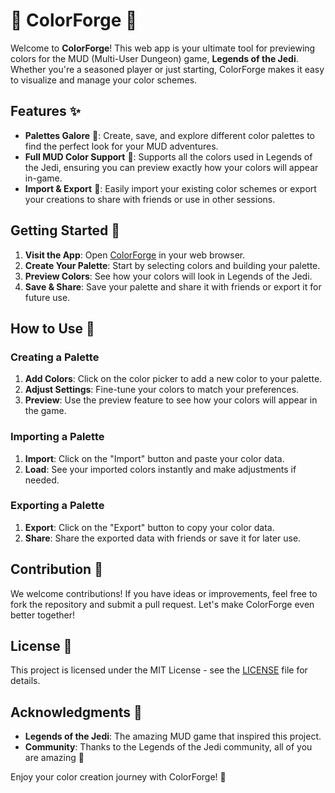# 🌈 ColorForge 🎨

Welcome to **ColorForge**! This web app is your ultimate tool for previewing colors for the MUD (Multi-User Dungeon) game, **Legends of the Jedi**. Whether you're a seasoned player or just starting, ColorForge makes it easy to visualize and manage your color schemes.

## Features ✨

- **Palettes Galore** 🎨: Create, save, and explore different color palettes to find the perfect look for your MUD adventures.
- **Full MUD Color Support** 🌌: Supports all the colors used in Legends of the Jedi, ensuring you can preview exactly how your colors will appear in-game.
- **Import & Export** 🔄: Easily import your existing color schemes or export your creations to share with friends or use in other sessions.

## Getting Started 🚀

1. **Visit the App**: Open [ColorForge](https://colorforge.netlify.app/) in your web browser.
2. **Create Your Palette**: Start by selecting colors and building your palette.
3. **Preview Colors**: See how your colors will look in Legends of the Jedi.
4. **Save & Share**: Save your palette and share it with friends or export it for future use.

## How to Use 📖

### Creating a Palette

1. **Add Colors**: Click on the color picker to add a new color to your palette.
2. **Adjust Settings**: Fine-tune your colors to match your preferences.
3. **Preview**: Use the preview feature to see how your colors will appear in the game.

### Importing a Palette

1. **Import**: Click on the "Import" button and paste your color data.
2. **Load**: See your imported colors instantly and make adjustments if needed.

### Exporting a Palette

1. **Export**: Click on the "Export" button to copy your color data.
2. **Share**: Share the exported data with friends or save it for later use.

## Contribution 🤝

We welcome contributions! If you have ideas or improvements, feel free to fork the repository and submit a pull request. Let's make ColorForge even better together!

## License 📜

This project is licensed under the MIT License - see the [LICENSE](LICENSE) file for details.

## Acknowledgments 🙏

- **Legends of the Jedi**: The amazing MUD game that inspired this project.
- **Community**: Thanks to the Legends of the Jedi community, all of you are amazing 💖

Enjoy your color creation journey with ColorForge! 🌟
